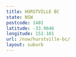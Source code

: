 ```yaml
---
title: HURSTVILLE BC
state: NSW
postcode: 1481
latitude: -33.9646
longitude: 151.101
url: /nsw/hurstville-bc/
layout: suburb
---
```

